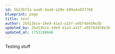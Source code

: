 ```yaml
---
id: 5b23bf2a-aaa8-4aa8-a20e-609a4a037788
blueprint: page
title: test
author: 2bd13bce-19e9-41a3-a15f-a95f4d450e3b
updated_by: 2bd13bce-19e9-41a3-a15f-a95f4d450e3b
updated_at: 1753198666
---
```

Testing stuff